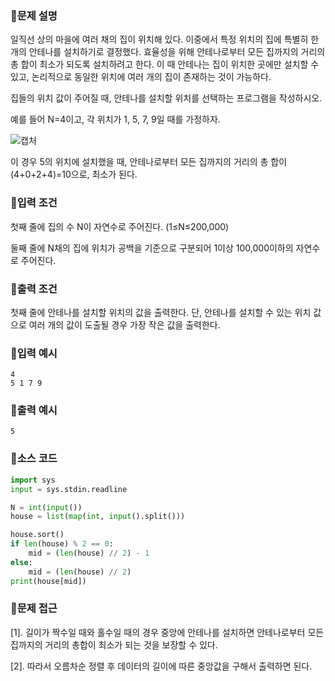 ### 📌문제 설명

일직선 상의 마을에 여러 채의 집이 위치해 있다. 이중에서 특정 위치의 집에 특별히 한 개의 안테나를 설치하기로 결정했다. 효율성을 위해 안테나로부터 모든 집까지의 거리의 총 합이 최소가 되도록 설치하려고 한다. 이 때 안테나는 집이 위치한 곳에만 설치할 수 있고, 논리적으로 동일한 위치에 여러 개의 집이 존재하는 것이 가능하다.

집들의 위치 값이 주어질 때, 안테나를 설치할 위치를 선택하는 프로그램을 작성하시오.

예를 들어 N=4이고, 각 위치가 1, 5, 7, 9일 때를 가정하자.

![캡처](https://github.com/dnwls16071/TIL/assets/106802375/0dda4809-d6bf-4276-8feb-e1b7e77f2fae)

이 경우 5의 위치에 설치했을 때, 안테나로부터 모든 집까지의 거리의 총 합이 (4+0+2+4)=10으로, 최소가 된다.

### 📌입력 조건

첫째 줄에 집의 수 N이 자연수로 주어진다. (1≤N≤200,000) 

둘째 줄에 N채의 집에 위치가 공백을 기준으로 구분되어 1이상 100,000이하의 자연수로 주어진다.

### 📌출력 조건

첫째 줄에 안테나를 설치할 위치의 값을 출력한다. 단, 안테나를 설치할 수 있는 위치 값으로 여러 개의 값이 도출될 경우 가장 작은 값을 출력한다.

### 📌입력 예시

```
4
5 1 7 9
```

### 📌출력 예시

```
5
```

### 📌소스 코드

```python
import sys
input = sys.stdin.readline

N = int(input())
house = list(map(int, input().split()))

house.sort()
if len(house) % 2 == 0:
    mid = (len(house) // 2) - 1
else:
    mid = (len(house) // 2)
print(house[mid])
```

### 📌문제 접근

[1]. 길이가 짝수일 때와 홀수일 때의 경우 중앙에 안테나를 설치하면 안테나로부터 모든 집까지의 거리의 총합이 최소가 되는 것을 보장할 수 있다.

[2]. 따라서 오름차순 정렬 후 데이터의 길이에 따른 중앙값을 구해서 출력하면 된다.
